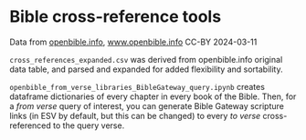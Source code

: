 # Bible cross-reference tools 
Data from [openbible.info](https://www.openbible.info/labs/cross-references/), www.openbible.info CC-BY 2024-03-11

`cross_references_expanded.csv` was derived from openbible.info original data table, and parsed and expanded for added flexibility and sortability.

`openbible_from_verse_libraries_BibleGateway_query.ipynb` creates dataframe dictionaries of every chapter in every book of the Bible. Then, for a *from verse* query of interest, you can generate Bible Gateway scripture links (in ESV by default, but this can be changed) to every *to verse* cross-referenced to the query verse.
